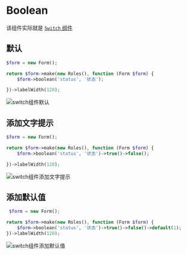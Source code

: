 # Boolean

该组件实际就是 [`Switch` 组件](https://element-plus.org/zh-CN/component/switch.html)

## 默认

```php
$form = new Form();

return $form->make(new Roles(), function (Form $form) {
    $form->boolean('status', '状态');

})->labelWidth(120);
```

![switch组件默认](/docs/assets/images/switch.png)

## 添加文字提示

```php
$form = new Form();

return $form->make(new Roles(), function (Form $form) {
    $form->boolean('status', '状态')->true()->false();

})->labelWidth(120);
```

![switch组件添加文字提示](/docs/assets/images/switch1.jpg)

## 添加默认值

```php
 $form = new Form();

return $form->make(new Roles(), function (Form $form) {
    $form->boolean('status', '状态')->true()->false()->default(1);
})->labelWidth(120);
```

![switch组件添加默认值](/docs/assets/images/switch2.jpg)
